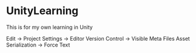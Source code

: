 # UnityLearning

This is for my own learning in Unity

Edit -> Project Settings -> Editor
Version Control -> Visible Meta Files
Asset Serialization -> Force Text
